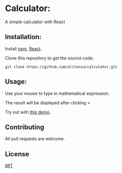 # Calculator:
A simple calculator with React
        
## Installation:
Install [npm](https://www.npmjs.com/), [React](https://reactjs.org/).

Clone this repository to get the source code.

```git
git clone https://github.com/alitonia/calculator.git 
```

## Usage:

Use your mouse to type in mathematical expression.

The result will be displayed after clicking *=*

Try out with [this demo](https://alitonia.github.io/calculator/).

## Contributing
All pull requests are welcome. 
    

## License
[MIT](https://choosealicense.com/licenses/mit/)
    

    
